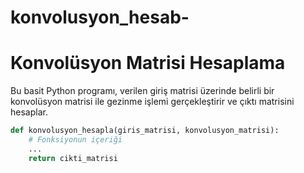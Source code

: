 # konvolusyon_hesab-
# Konvolüsyon Matrisi Hesaplama

Bu basit Python programı, verilen giriş matrisi üzerinde belirli bir konvolüsyon matrisi ile gezinme işlemi gerçekleştirir ve çıktı matrisini hesaplar.

```python
def konvolusyon_hesapla(giris_matrisi, konvolusyon_matrisi):
    # Fonksiyonun içeriği
    ...
    return cikti_matrisi
